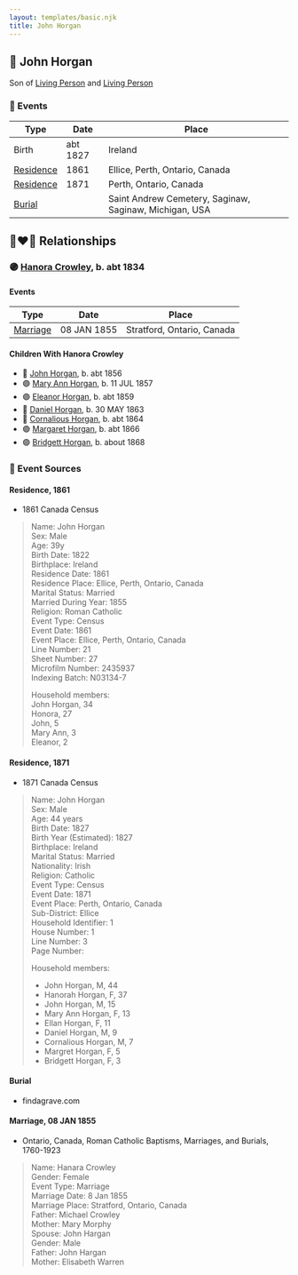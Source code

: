 ```yaml
---
layout: templates/basic.njk
title: John Horgan
---
```

## 🔵 John Horgan

Son of [Living Person](/people/4/42410084) and [Living Person](/people/6/68775768)

### 📆 Events

Type | Date | Place
------ | ------ | ------
Birth | abt 1827 | Ireland
[Residence](#event-d16edc89-97d8-48fa-ac71-add951a52d13) | 1861 | Ellice, Perth, Ontario, Canada
[Residence](#event-874063d7-558a-4c21-bed7-35392253bc1c) | 1871 | Perth, Ontario, Canada
[Burial](#event-3eed3b6e-eb20-4df8-b439-e4d6c39f599a) |  | Saint Andrew Cemetery, Saginaw, Saginaw, Michigan, USA

## 👩‍❤️‍👨 Relationships

### 🟣 [Hanora Crowley](/people/7/72193795), b. abt 1834

#### Events

Type | Date | Place
------ | ------ | ------
[Marriage](#event-08187ebc-4999-47d1-b8f4-09c7942d045d) | 08 JAN 1855 | Stratford, Ontario, Canada
#### Children With Hanora Crowley
* 🔵 [John Horgan](/people/1/12278671), b. abt 1856
* 🟣 [Mary Ann Horgan](/people/9/90749846), b. 11 JUL 1857
* 🟣 [Eleanor Horgan](/people/3/34125056), b. abt 1859
* 🔵 [Daniel Horgan](/people/1/15488992), b. 30 MAY 1863
* 🔵 [Cornalious Horgan](/people/8/8594961), b. abt 1864
* 🟣 [Margaret Horgan](/people/7/77180611), b. abt 1866
* 🟣 [Bridgett Horgan](/people/3/30208492), b. about 1868
### 📰 Event Sources

#### <a id="event-d16edc89-97d8-48fa-ac71-add951a52d13"></a> Residence, 1861
* 1861 Canada Census
>   
  > Name: John Horgan  
  > Sex: Male  
  > Age: 39y  
  > Birth Date: 1822  
  > Birthplace: Ireland  
  > Residence Date: 1861  
  > Residence Place: Ellice, Perth, Ontario, Canada  
  > Marital Status: Married  
  > Married During Year: 1855  
  > Religion: Roman Catholic  
  > Event Type: Census  
  > Event Date: 1861  
  > Event Place: Ellice, Perth, Ontario, Canada  
  > Line Number: 21  
  > Sheet Number: 27  
  > Microfilm Number: 2435937  
  > Indexing Batch: N03134-7  
  >   
  > Household members:  
  > John Horgan, 34  
  > Honora, 27  
  > John, 5  
  > Mary Ann, 3  
  > Eleanor, 2  
  >

#### <a id="event-874063d7-558a-4c21-bed7-35392253bc1c"></a> Residence, 1871
* 1871 Canada Census
>   
  > Name: John Horgan  
  > Sex: Male  
  > Age: 44 years  
  > Birth Date: 1827  
  > Birth Year (Estimated): 1827  
  > Birthplace: Ireland  
  > Marital Status: Married  
  > Nationality: Irish  
  > Religion: Catholic  
  > Event Type: Census  
  > Event Date: 1871  
  > Event Place: Perth, Ontario, Canada  
  > Sub-District: Ellice  
  > Household Identifier: 1  
  > House Number: 1  
  > Line Number: 3  
  > Page Number:   
  >   
  > Household members:  
  > - John Horgan, M, 44  
  > - Hanorah Horgan, F, 37  
  > - John Horgan, M, 15  
  > - Mary Ann Horgan, F, 13  
  > - Ellan Horgan, F, 11  
  > - Daniel Horgan, M, 9  
  > - Cornalious Horgan, M, 7  
  > - Margret Horgan, F, 5  
  > - Bridgett Horgan, F, 3  
  >

#### <a id="event-3eed3b6e-eb20-4df8-b439-e4d6c39f599a"></a> Burial
* findagrave.com

#### <a id="event-08187ebc-4999-47d1-b8f4-09c7942d045d"></a> Marriage, 08 JAN 1855
* Ontario, Canada, Roman Catholic Baptisms, Marriages, and Burials, 1760-1923
>   
  > Name: Hanara Crowley  
  > Gender: Female  
  > Event Type: Marriage  
  > Marriage Date: 8 Jan 1855  
  > Marriage Place: Stratford, Ontario, Canada  
  > Father: Michael Crowley  
  > Mother: Mary Morphy  
  > Spouse: John Hargan  
  > Gender: Male  
  > Father: John Hargan  
  > Mother: Elisabeth Warren